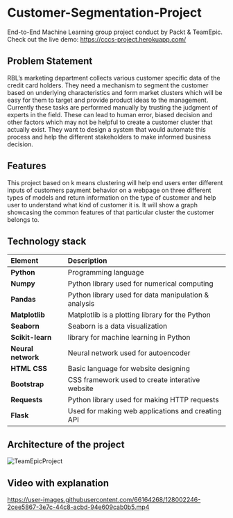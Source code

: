 # Customer-Segmentation-Project
End-to-End Machine Learning group project conduct by Packt &amp; TeamEpic.
Check out the live demo: https://cccs-project.herokuapp.com/

## Problem Statement
RBL’s marketing department collects various customer specific data of the credit card 
holders. They need a mechanism to segment the customer based on underlying 
characteristics and form market clusters which will be easy for them to target and provide 
product ideas to the management. Currently these tasks are performed manually by trusting 
the judgment of experts in the field. These can lead to human error, biased decision and 
other factors which may not be helpful to create a customer cluster that actually exist. They 
want to design a system that would automate this process and help the different 
stakeholders to make informed business decision.

## Features
This project based on k means clustering will help end users enter different inputs of customers payment behavior on a webpage on three different types of models and return information on the type of customer and help user to understand what kind of customer it is. It will show a graph showcasing the common features of that particular cluster the customer belongs to.

## Technology stack

| Element   | Description   | 
| :-------- | :------- |
| **Python** | Programming language |
| **Numpy** |  Python library used for numerical computing |
| **Pandas** |  Python library used for data manipulation & analysis |
| **Matplotlib** | Matplotlib is a plotting library for the Python  |
| **Seaborn** | Seaborn is a data visualization |
| **Scikit-learn** |  library for machine learning in Python |
| **Neural network** | Neural network used for autoencoder |
| **HTML CSS** | Basic language for website designing |
| **Bootstrap** | CSS framework used to create interative website |
| **Requests** | Python library used for making HTTP requests |
| **Flask** |  Used for making web applications and creating API |

## Architecture of the project
![TeamEpicProject](https://user-images.githubusercontent.com/66164268/128001426-dbb762e9-62f0-4da2-a018-717277ae0f75.png)


## Video with explanation 
https://user-images.githubusercontent.com/66164268/128002246-2cee5867-3e7c-44c8-acbd-94e609cab0b5.mp4



